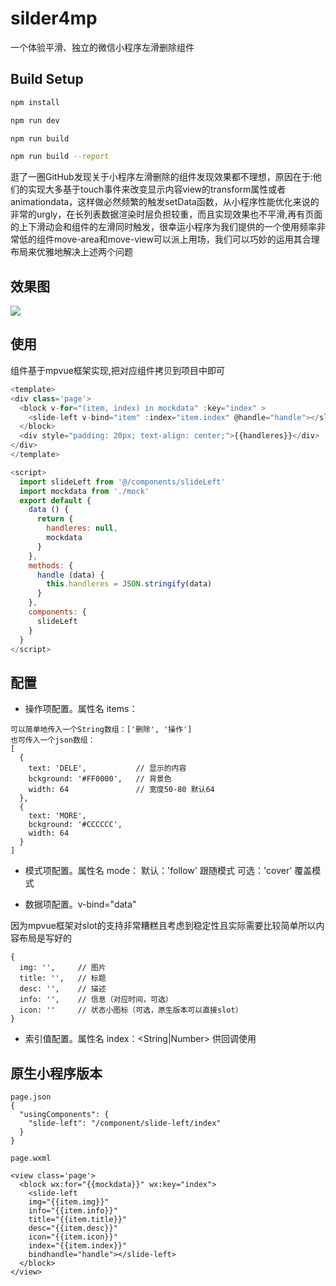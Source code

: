 # silder4mp

一个体验平滑、独立的微信小程序左滑删除组件

## Build Setup

``` bash
npm install

npm run dev

npm run build

npm run build --report
```

逛了一圈GitHub发现关于小程序左滑删除的组件发现效果都不理想，原因在于:他们的实现大多基于touch事件来改变显示内容view的transform属性或者animationdata，这样做必然频繁的触发setData函数，从小程序性能优化来说的非常的urgly，在长列表数据渲染时层负担较重，而且实现效果也不平滑,再有页面的上下滑动会和组件的左滑同时触发，很幸运小程序为我们提供的一个使用频率非常低的组件move-area和move-view可以派上用场，我们可以巧妙的运用其合理布局来优雅地解决上述两个问题

## 效果图

![](https://i.loli.net/2018/12/16/5c166c5d817ca.png)

## 使用

组件基于mpvue框架实现,把对应组件拷贝到项目中即可

```js
<template>
<div class='page'>
  <block v-for="(item, index) in mockdata" :key="index" >
    <slide-left v-bind="item" :index="item.index" @handle="handle"></slide-left>
  </block>
  <div style="padding: 20px; text-align: center;">{{handleres}}</div>
</div>
</template>

<script>
  import slideLeft from '@/components/slideLeft'
  import mockdata from './mock'
  export default {
    data () {
      return {
        handleres: null,
        mockdata
      }
    },
    methods: {
      handle (data) {
        this.handleres = JSON.stringify(data)
      }
    },
    components: {
      slideLeft
    }
  }
</script>
```

## 配置

- 操作项配置。属性名 items： <Array>

```
可以简单地传入一个String数组：['删除', '操作']
也可传入一个json数组：
[
  {
    text: 'DELE',           // 显示的内容
    bckground: '#FF0000',   // 背景色
    width: 64               // 宽度50-80 默认64     
  },
  {
    text: 'MORE',
    bckground: '#CCCCCC',
    width: 64
  }
]
```

- 模式项配置。属性名 mode： <String> 默认：'follow' 跟随模式 可选：'cover' 覆盖模式

- 数据项配置。v-bind="data"

因为mpvue框架对slot的支持非常糟糕且考虑到稳定性且实际需要比较简单所以内容布局是写好的

```
{
  img: '',     // 图片
  title: '',   // 标题
  desc: '',    // 描述
  info: '',    // 信息（对应时间，可选）
  icon: ''     // 状态小图标（可选，原生版本可以直接slot）
}
```

- 索引值配置。属性名 index：<String|Number> 供回调使用

## 原生小程序版本

```
page.json
{
  "usingComponents": {
    "slide-left": "/component/slide-left/index"
  }
}

page.wxml

<view class='page'>
  <block wx:for="{{mockdata}}" wx:key="index">
    <slide-left
    img="{{item.img}}"
    info="{{item.info}}"
    title="{{item.title}}"
    desc="{{item.desc}}"
    icon="{{item.icon}}"
    index="{{item.index}}"
    bindhandle="handle"></slide-left>
  </block>
</view>

```





